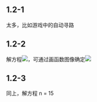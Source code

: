 ## 1.2-1 ##
太多，比如游戏中的自动寻路

## 1.2-2 ##
解方程![](http://latex.codecogs.com/gif.latex?8n^2<64nlgn)，可通过画函数图像确定![](http://latex.codecogs.com/gif.latex?n\le43)

## 1.2-3 ##
同上，解方程 n = 15